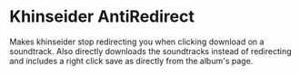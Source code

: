 # Khinseider AntiRedirect
Makes khinseider stop redirecting you when clicking download on a soundtrack. Also directly downloads the soundtracks instead of redirecting and includes a right click save as directly from the album's page.
